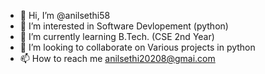 - 👋 Hi, I’m @anilsethi58
- 👀 I’m interested in Software Devlopement (python)
- 🌱 I’m currently learning  B.Tech. (CSE 2nd Year)
- 💞️ I’m looking to collaborate on Various projects in python
- 📫 How to reach me anilsethi20208@gmai.com

<!---
anilsethi58/anilsethi58 is a ✨ special ✨ repository because its `README.md` (this file) appears on your GitHub profile.
You can click the Preview link to take a look at your changes.
--->
